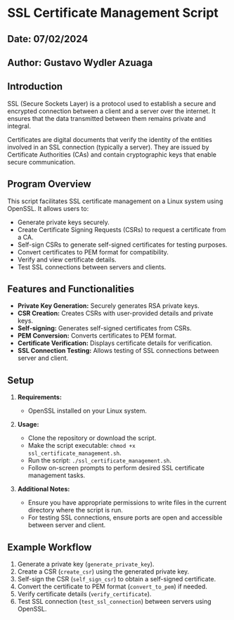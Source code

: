 # SSL Certificate Management Script

## Date: 07/02/2024

## Author: Gustavo Wydler Azuaga

## Introduction

SSL (Secure Sockets Layer) is a protocol used to establish a secure and encrypted connection between a client and a server over the internet. It ensures that the data transmitted between them remains private and integral.

Certificates are digital documents that verify the identity of the entities involved in an SSL connection (typically a server). They are issued by Certificate Authorities (CAs) and contain cryptographic keys that enable secure communication.

## Program Overview

This script facilitates SSL certificate management on a Linux system using OpenSSL. It allows users to:

- Generate private keys securely.
- Create Certificate Signing Requests (CSRs) to request a certificate from a CA.
- Self-sign CSRs to generate self-signed certificates for testing purposes.
- Convert certificates to PEM format for compatibility.
- Verify and view certificate details.
- Test SSL connections between servers and clients.

## Features and Functionalities

- **Private Key Generation:** Securely generates RSA private keys.
- **CSR Creation:** Creates CSRs with user-provided details and private keys.
- **Self-signing:** Generates self-signed certificates from CSRs.
- **PEM Conversion:** Converts certificates to PEM format.
- **Certificate Verification:** Displays certificate details for verification.
- **SSL Connection Testing:** Allows testing of SSL connections between server and client.

## Setup

1. **Requirements:**
   - OpenSSL installed on your Linux system.

2. **Usage:**
   - Clone the repository or download the script.
   - Make the script executable: `chmod +x ssl_certificate_management.sh`.
   - Run the script: `./ssl_certificate_management.sh`.
   - Follow on-screen prompts to perform desired SSL certificate management tasks.

3. **Additional Notes:**
   - Ensure you have appropriate permissions to write files in the current directory where the script is run.
   - For testing SSL connections, ensure ports are open and accessible between server and client.

## Example Workflow

1. Generate a private key (`generate_private_key`).
2. Create a CSR (`create_csr`) using the generated private key.
3. Self-sign the CSR (`self_sign_csr`) to obtain a self-signed certificate.
4. Convert the certificate to PEM format (`convert_to_pem`) if needed.
5. Verify certificate details (`verify_certificate`).
6. Test SSL connection (`test_ssl_connection`) between servers using OpenSSL.



